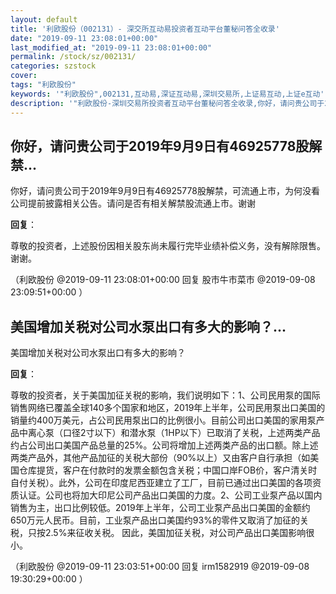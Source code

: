 ```yaml
---
layout: default
title: '利欧股份（002131）- 深交所互动易投资者互动平台董秘问答全收录'
date: "2019-09-11 23:08:01+00:00"
last_modified_at: "2019-09-11 23:08:01+00:00"
permalink: /stock/sz/002131/
categories: szstock
cover: 
tags: "利欧股份"
keywords: '"利欧股份",002131,互动易,深证互动易,深圳交易所,上证易互动,上证e互动'
description: '"利欧股份-深圳交易所投资者互动平台董秘问答全收录,你好，请问贵公司于2019年9月9日有46925778股解禁，可流通上市，为何没看公司提前披露相关公告。请问是否有相关解禁股流通上市。谢谢"'
---
```


## 你好，请问贵公司于2019年9月9日有46925778股解禁...

你好，请问贵公司于2019年9月9日有46925778股解禁，可流通上市，为何没看公司提前披露相关公告。请问是否有相关解禁股流通上市。谢谢

**回复**：

尊敬的投资者，上述股份因相关股东尚未履行完毕业绩补偿义务，没有解除限售。谢谢。 

（利欧股份  @2019-09-11 23:08:01+00:00 回复 股市牛市菜市  @2019-09-08 23:09:51+00:00 ）

## 美国增加关税对公司水泵出口有多大的影响？...

美国增加关税对公司水泵出口有多大的影响？

**回复**：

尊敬的投资者，关于美国加征关税的影响，我们说明如下：1、公司民用泵的国际销售网络已覆盖全球140多个国家和地区，2019年上半年，公司民用泵出口美国的销量约400万美元，占公司民用泵出口的比例很小。目前公司出口美国的家用泵产品中离心泵（口径2寸以下）和潜水泵（1HP以下）已取消了关税，上述两类产品约占公司出口美国产品总量的25%。公司将增加上述两类产品的出口额。除上述两类产品外，其他产品加征的关税大部份（90%以上）又由客户自行承担（如美国仓库提货，客户在付款时的发票金额包含关税；中国口岸FOB价，客户清关时自付关税）。此外，公司在印度尼西亚建立了工厂，目前已通过出口美国的各项资质认证。公司也将加大印尼公司产品出口美国的力度。2、公司工业泵产品以国内销售为主，出口比例较低。2019年上半年，公司工业泵产品出口美国的金额约650万元人民币。目前，工业泵产品出口美国约93%的零件又取消了加征的关税，只按2.5%来征收关税。
因此，美国加征关税，对公司产品出口美国影响很小。 

（利欧股份  @2019-09-11 23:03:51+00:00 回复 irm1582919  @2019-09-08 19:30:29+00:00 ）

